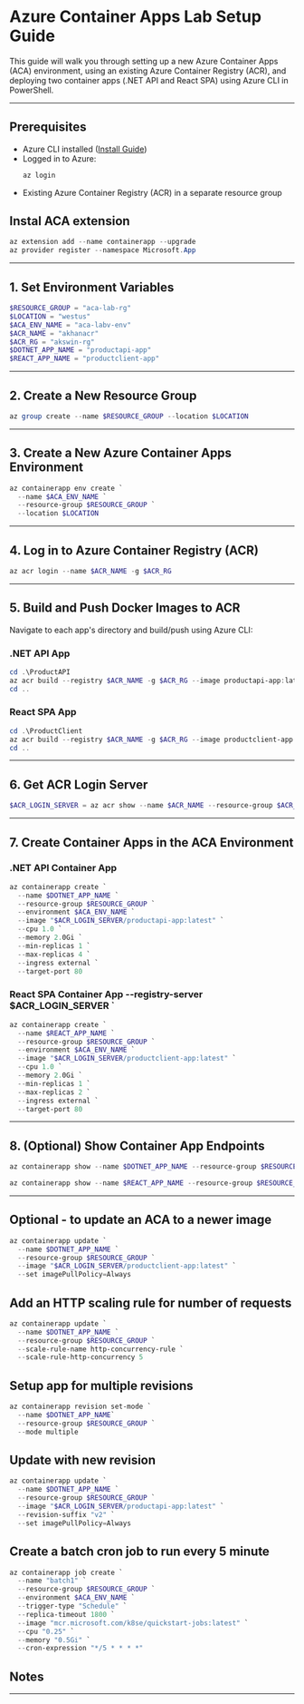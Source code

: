 # Azure Container Apps Lab Setup Guide

This guide will walk you through setting up a new Azure Container Apps (ACA) environment, using an existing Azure Container Registry (ACR), and deploying two container apps (.NET API and React SPA) using Azure CLI in PowerShell.

---

## Prerequisites

- Azure CLI installed ([Install Guide](https://docs.microsoft.com/en-us/cli/azure/install-azure-cli))
- Logged in to Azure:  
  ```powershell
  az login
  ```
- Existing Azure Container Registry (ACR) in a separate resource group

## Instal ACA extension
```powershell
az extension add --name containerapp --upgrade
az provider register --namespace Microsoft.App
```
---

## 1. Set Environment Variables

```powershell
$RESOURCE_GROUP = "aca-lab-rg"
$LOCATION = "westus"
$ACA_ENV_NAME = "aca-labv-env"
$ACR_NAME = "akhanacr"           
$ACR_RG = "akswin-rg"      
$DOTNET_APP_NAME = "productapi-app"
$REACT_APP_NAME = "productclient-app"
```

---

## 2. Create a New Resource Group

```powershell
az group create --name $RESOURCE_GROUP --location $LOCATION
```

---

## 3. Create a New Azure Container Apps Environment

```powershell
az containerapp env create `
  --name $ACA_ENV_NAME `
  --resource-group $RESOURCE_GROUP `
  --location $LOCATION
```

---

## 4. Log in to Azure Container Registry (ACR)

```powershell
az acr login --name $ACR_NAME -g $ACR_RG 
```

---

## 5. Build and Push Docker Images to ACR

Navigate to each app's directory and build/push using Azure CLI:

### .NET API App

```powershell
cd .\ProductAPI
az acr build --registry $ACR_NAME -g $ACR_RG --image productapi-app:latest .
cd ..
```

### React SPA App

```powershell
cd .\ProductClient
az acr build --registry $ACR_NAME -g $ACR_RG --image productclient-app:latest .
cd ..
```

---

## 6. Get ACR Login Server

```powershell
$ACR_LOGIN_SERVER = az acr show --name $ACR_NAME --resource-group $ACR_RG --query "loginServer" -o tsv
```

---

## 7. Create Container Apps in the ACA Environment

### .NET API Container App

```powershell
az containerapp create `
  --name $DOTNET_APP_NAME `
  --resource-group $RESOURCE_GROUP `
  --environment $ACA_ENV_NAME `
  --image "$ACR_LOGIN_SERVER/productapi-app:latest" `
  --cpu 1.0 `
  --memory 2.0Gi `
  --min-replicas 1 `
  --max-replicas 4 `
  --ingress external `
  --target-port 80
```

### React SPA Container App    --registry-server $ACR_LOGIN_SERVER `

```powershell
az containerapp create `
  --name $REACT_APP_NAME `
  --resource-group $RESOURCE_GROUP `
  --environment $ACA_ENV_NAME `
  --image "$ACR_LOGIN_SERVER/productclient-app:latest" `
  --cpu 1.0 `
  --memory 2.0Gi `
  --min-replicas 1 `
  --max-replicas 2 `
  --ingress external `
  --target-port 80
```

---

## 8. (Optional) Show Container App Endpoints

```powershell
az containerapp show --name $DOTNET_APP_NAME --resource-group $RESOURCE_GROUP --query "properties.configuration.ingress.fqdn" -o tsv

az containerapp show --name $REACT_APP_NAME --resource-group $RESOURCE_GROUP --query "properties.configuration.ingress.fqdn" -o tsv
```

---
## Optional - to update an ACA to a newer image
```powershell
az containerapp update `
  --name $DOTNET_APP_NAME `
  --resource-group $RESOURCE_GROUP `
  --image "$ACR_LOGIN_SERVER/productclient-app:latest" `
  --set imagePullPolicy=Always
```

## Add an HTTP scaling rule for number of requests
```powershell
az containerapp update `
  --name $DOTNET_APP_NAME `
  --resource-group $RESOURCE_GROUP `
  --scale-rule-name http-concurrency-rule `
  --scale-rule-http-concurrency 5
```

## Setup app for multiple revisions
```powershell
az containerapp revision set-mode `
  --name $DOTNET_APP_NAME`
  --resource-group $RESOURCE_GROUP `
  --mode multiple
```

## Update with new revision
```powershell
az containerapp update `
  --name $DOTNET_APP_NAME `
  --resource-group $RESOURCE_GROUP `
  --image "$ACR_LOGIN_SERVER/productapi-app:latest" `
  --revision-suffix "v2" `
  --set imagePullPolicy=Always
```

## Create a batch cron job to run every 5 minute
```powershell
az containerapp job create `
  --name "batch1" `
  --resource-group $RESOURCE_GROUP `
  --environment $ACA_ENV_NAME `
  --trigger-type "Schedule" `
  --replica-timeout 1800 `
  --image "mcr.microsoft.com/k8se/quickstart-jobs:latest" `
  --cpu "0.25" `
  --memory "0.5Gi" `
  --cron-expression "*/5 * * * *"
```
## Notes



---